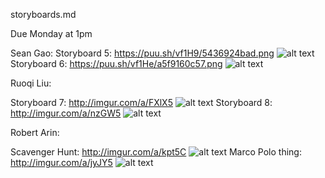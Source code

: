 storyboards.md

Due Monday at 1pm

Sean Gao:
Storyboard 5: https://puu.sh/vf1H9/5436924bad.png
![alt text](https://puu.sh/vf1H9/5436924bad.png)
Storyboard 6: https://puu.sh/vf1He/a5f9160c57.png
![alt text](https://puu.sh/vf1He/a5f9160c57.png)

Ruoqi Liu:

Storyboard 7: http://imgur.com/a/FXlX5
![alt text](http://i.imgur.com/VoyFkv7.jpg)
Storyboard 8: http://imgur.com/a/nzGW5
![alt text](http://i.imgur.com/nL7Y7V8.jpg)

Robert Arin:

Scavenger Hunt: http://imgur.com/a/kpt5C
![alt text](http://i.imgur.com/QqMcshM.png)
Marco Polo thing: http://imgur.com/a/jyJY5
![alt text](http://i.imgur.com/cJIotrq.png)

